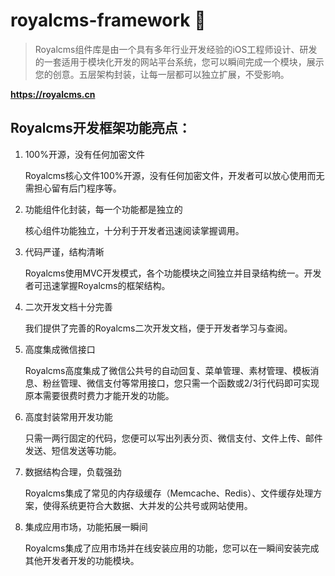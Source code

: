 # royalcms-framework 👋

> Royalcms组件库是由一个具有多年行业开发经验的iOS工程师设计、研发的一套适用于模块化开发的网站平台系统，您可以瞬间完成一个模块，展示您的创意。五层架构封装，让每一层都可以独立扩展，不受影响。

**https://royalcms.cn**

## Royalcms开发框架功能亮点：

1. 100%开源，没有任何加密文件

   Royalcms核心文件100%开源，没有任何加密文件，开发者可以放心使用而无需担心留有后门程序等。

2. 功能组件化封装，每一个功能都是独立的

   核心组件功能独立，十分利于开发者迅速阅读掌握调用。

3. 代码严谨，结构清晰

   Royalcms使用MVC开发模式，各个功能模块之间独立并目录结构统一。开发者可迅速掌握Royalcms的框架结构。

4. 二次开发文档十分完善

   我们提供了完善的Royalcms二次开发文档，便于开发者学习与查阅。

5. 高度集成微信接口

   Royalcms高度集成了微信公共号的自动回复、菜单管理、素材管理、模板消息、粉丝管理、微信支付等常用接口，您只需一个函数或2/3行代码即可实现原本需要很费时费力才能开发的功能。

6. 高度封装常用开发功能

   只需一两行固定的代码，您便可以写出列表分页、微信支付、文件上传、邮件发送、短信发送等功能。

7. 数据结构合理，负载强劲

   Royalcms集成了常见的内存级缓存（Memcache、Redis）、文件缓存处理方案，使得系统更符合大数据、大并发的公共号或网站使用。

8. 集成应用市场，功能拓展一瞬间

   Royalcms集成了应用市场并在线安装应用的功能，您可以在一瞬间安装完成其他开发者开发的功能模块。

